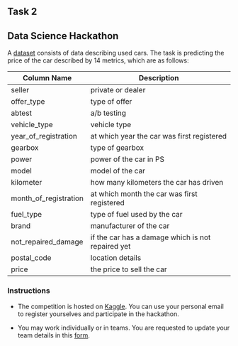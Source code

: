 ## Task 2
## Data Science Hackathon

A [dataset](/Task_2/data/train_data.csv) consists of data describing used cars. The task is predicting the price of the car described by 14 metrics, which are as follows:

| Column Name | Description |
| --- | --- |
| seller | private or dealer |
| offer_type | type of offer |
| abtest | a/b testing |
| vehicle_type | vehicle type |
| year_of_registration | at which year the car was first registered |
| gearbox | type of gearbox |
| power | power of the car in PS |
| model | model of the car |
| kilometer | how many kilometers the car has driven |
| month_of_registration | at which month the car was first registered |
| fuel_type | type of fuel used by the car |
| brand | manufacturer of the car |
| not_repaired_damage | if the car has a damage which is not repaired yet |
| postal_code | location details |
| price | the price to sell the car |

### Instructions

- The competition is hosted on [Kaggle](https://www.kaggle.com/competitions/summer-school-2022-task-2). You can use your personal email to register yourselves and participate in the hackathon.

- You may work individually or in teams. You are requested to update your team details in this [form](https://forms.gle/asJG4XbQRo8rbytV9).